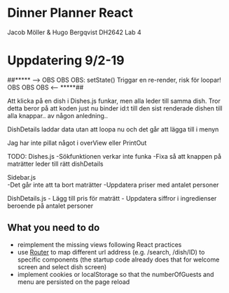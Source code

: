 # Dinner Planner React

Jacob Möller & Hugo Bergqvist
DH2642 Lab 4


# Uppdatering 9/2-19

##***** --> OBS OBS OBS: setState() Triggar en re-render, risk för loopar! OBS OBS OBS <-- *****##

Att klicka på en dish i Dishes.js funkar, men alla leder till samma dish. Tror detta beror på att koden just nu binder id:t till den sist
renderade dishen till alla knappar.. av någon anledning..

DishDetails laddar data utan att loopa nu och det går att lägga till i menyn

Jag har inte pillat något i overView eller PrintOut

TODO:
Dishes.js
    -Sökfunktionen verkar inte funka
    -Fixa så att knappen på maträtter leder till rätt dishDetails

Sidebar.js  
    -Det går inte att ta bort maträtter
    -Uppdatera priser med antalet personer

DishDetails.js
    - Lägg till pris för maträtt
    - Uppdatera siffror i ingredienser beroende på antalet personer






## What you need to do

* reimplement the missing views following React practices
* use [Router](https://reacttraining.com/react-router/web/guides/philosophy) to map different url address (e.g. /search, /dish/ID) to specific components (the startup code already does that for welcome screen and select dish screen)
* implement cookies or localStorage so that the numberOfGuests and menu are persisted on the page reload
